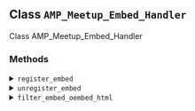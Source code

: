 ## Class `AMP_Meetup_Embed_Handler`

Class AMP_Meetup_Embed_Handler

### Methods
<details>
<summary><code>register_embed</code></summary>

```php
public register_embed()
```

Register embed.


</details>
<details>
<summary><code>unregister_embed</code></summary>

```php
public unregister_embed()
```

Unregister embed.


</details>
<details>
<summary><code>filter_embed_oembed_html</code></summary>

```php
public filter_embed_oembed_html( $cache, $url )
```

Filter oEmbed HTML for Meetup to prepare it for AMP.


</details>
